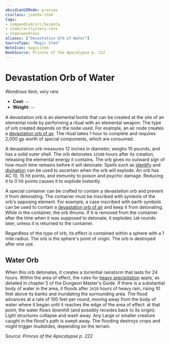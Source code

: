 ```yaml
---
obsidianUIMode: preview
cssclass: json5e-item
tags:
- compendium/src/5e/pota
- item/rarity/very-rare
- item/wondrous
aliases: ["Devastation Orb of Water"]
SourceType: "Magic Item"
NoteIcon: magicitem
BookSource: Princes of the Apocalypse p. 222
---
```

# Devastation Orb of Water
*Wondrous Item, very rare*  

- **Cost**: ⏤
- **Weight**: ⏤

A devastation orb is an elemental bomb that can be created at the site of an elemental node by performing a ritual with an elemental weapon. The type of orb created depends on the node used. For example, an air node creates a [devastation orb of air](/2-Mechanics/CLI/items/devastation-orb-of-air-pota.md). The ritual takes 1 hour to complete and requires 2,000 gp worth of special components, which are consumed.

A devastation orb measures 12 inches in diameter, weighs 10 pounds, and has a solid outer shell. The orb detonates `1d100` hours after its creation, releasing the elemental energy it contains. The orb gives no outward sign of how much time remains before it will detonate. Spells such as [identify](/2-Mechanics/CLI/spells/identify.md) and [divination](/2-Mechanics/CLI/spells/divination.md) can be used to ascertain when the orb will explode. An orb has AC 10, 15 hit points, and immunity to poison and psychic damage. Reducing it to 0 hit points causes it to explode instantly.

A special container can be crafted to contain a devastation orb and prevent it from detonating. The container must be inscribed with symbols of the orb's opposing element. For example, a case inscribed with earth symbols can be used to contain a [devastation orb of air](/2-Mechanics/CLI/items/devastation-orb-of-air-pota.md) and keep it from detonating. While in the container, the orb thrums. If it is removed from the container after the time when it was supposed to detonate, it explodes `1d6` rounds later, unless it is returned to the container.

Regardless of the type of orb, its effect is contained within a sphere with a 1 mile radius. The orb is the sphere's point of origin. The orb is destroyed after one use.

## Water Orb

When this orb detonates, it creates a torrential rainstorm that lasts for 24 hours. Within the area of effect, the rules for [heavy precipitation](/2-Mechanics/CLI/traps-hazards/heavy-precipitation.md) apply, as detailed in chapter 5 of the Dungeon Master's Guide. If there is a substantial body of water in the area, it floods after `2d10` hours of heavy rain, rising 10 feet above its banks and inundating the surrounding area. The flood advances at a rate of 100 feet per round, moving away from the body of water where it began until it reaches the edge of the area of effect: at that point, the water flows downhill (and possibly recedes back to its origin). Light structures collapse and wash away. Any Large or smaller creature caught in the flood's path is swept away. The flooding destroys crops and might trigger mudslides, depending on the terrain.

*Source: Princes of the Apocalypse p. 222*